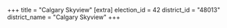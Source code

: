 +++
title = "Calgary Skyview"
[extra]
election_id = 42
district_id = "48013"
district_name = "Calgary Skyview"
+++
